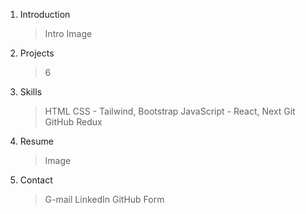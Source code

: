 1. Introduction

   > Intro
   > Image

2. Projects

   > 6

3. Skills

   > HTML
   > CSS - Tailwind, Bootstrap
   > JavaScript - React, Next
   > Git
   > GitHub
   > Redux

4. Resume

   > Image

5. Contact
   > G-mail
   > LinkedIn
   > GitHub
   > Form

